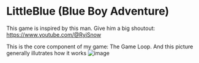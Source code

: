 # LittleBlue (Blue Boy Adventure)
This game is inspired by this man. Give him a big shoutout: https://www.youtube.com/@RyiSnow

This is the core component of my game: The Game Loop. And this picture generally illutrates how it works
![image](https://github.com/user-attachments/assets/d817e74e-e574-4f97-8f25-80c5598dcec3)
